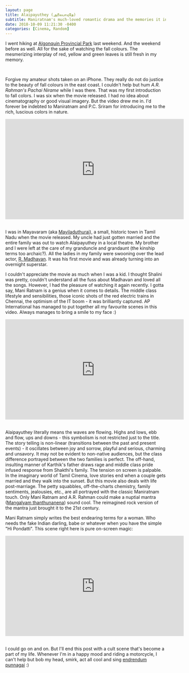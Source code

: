 ```yaml
---
layout: page
title: Alaipayuthey (அலைபாயுதே)
subtitle: Maniratnam's much-loved romantic drama and the memories it invokes for me
date: 2018-10-09 11:21:30 -0400
categories: [Cinema, Random]
---
```


I went hiking at [Algonquin Provincial Park](https://www.ontarioparks.com/park/algonquin) last weekend. And the weekend before as well. All for the sake of watching the fall colours. The mesmerizing interplay of red, yellow and green leaves is still fresh in my memory.  

<div class="row uniform">
<div class="4u 12u$(medium)">
<span class="image main"><img src="{{site.baseurl}}/assets/images/Alaipayuthey/track_and_tower_trail.jpg" alt="" /></span>
</div>
	<div class="4u 12u$(medium)">
        <span class="image main"><img src="{{site.baseurl}}/assets/images/Alaipayuthey/centennial_ridge.jpg" alt="" /></span>
</div>
<div class="4u 12u$(medium)">
<span class="image main"><img src="{{site.baseurl}}/assets/images/Alaipayuthey/centennial_ridge_2.jpg" alt="" /></span>
</div>
</div>

<br>

Forgive my amateur shots taken on an iPhone. They really do not do justice to the beauty of fall colours in the east coast. I couldn't help but hum <i>A.R. Rahman's Pachai Nirame</i> while I was there. That was my first introduction to fall colors. I was six when the movie released. I had no idea about cinematography or good visual imagery. But the video drew me in. I'd forever be indebted to Maniratnam and P.C. Sriram for introducing me to the rich, luscious colors in nature.  

<center><iframe width="560" height="315" src="https://www.youtube.com/embed/uknl5lNwtnk" frameborder="0" allow="autoplay; encrypted-media" allowfullscreen></iframe></center>
<br>

I was in Mayavaram (aka [Mayiladuthurai](https://en.wikipedia.org/wiki/Mayiladuthurai)), a small, historic town in Tamil Nadu when the movie released. My uncle had just gotten married and the entire family was out to watch Alaipayuthey in a local theatre. My brother and I were left at the care of my granduncle and grandaunt (the kinship terms too archaic?). All the ladies in my family were swooning over the lead actor, [R. Madhavan](https://en.wikipedia.org/wiki/R._Madhavan). It was his first movie and was already turning into an overnight superstar. 

I couldn't appreciate the movie as much when I was a kid. I thought Shalini was pretty, couldn't understand all the fuss about Madhavan and loved all the songs. However, I had the pleasure of watching it again recently. I gotta say, Mani Ratnam is a genius when it comes to details. The middle class lifestyle and sensibilities, those iconic shots of the red electric trains in Chennai, the optimism of the IT boom - it was brilliantly captured. AP International has managed to put together all my favourite scenes in this video. Always manages to bring a smile to my face :)   

<center><iframe width="560" height="315" src="https://www.youtube.com/embed/Dg2H4TV9M6g" frameborder="0" allow="autoplay; encrypted-media" allowfullscreen></iframe></center>
<br>

Alaipayuthey literally means the waves are flowing. Highs and lows, ebb and flow, ups and downs - this symbolism is not restricted just to the title. The story telling is non-linear (transitions between the past and present events) - it oscillates between joy and sorrow, playful and serious, charming and unsavory. It may not be evident to non-native audiences, but the class difference portrayed between the two families is perfect. The off-hand, insulting manner of Karthik's father draws rage and middle class pride infused response from Shakthi's family. The tension on screen is palpable. In the imaginary world of Tamil Cinema, love stories end when a couple gets married and they walk into the sunset. But this movie also deals with life post-marriage. The petty squabbles, off-the-charts chemistry, family sentiments, jealousies, etc., are all portrayed with the classic Maniratnam touch. Only Mani Ratnam and A.R. Rahman could make a nuptial mantra ([Mangalyam thanthunanena](https://www.youtube.com/watch?v=92mXA_slVhc)) sound cool. The reimagined rock version of the mantra just brought it to the 21st century. 

Mani Ratnam simply writes the best endearing terms for a woman. Who needs the fake Indian darling, babe or whatever when you have the simple "Hi Pondatti". This scene right here is pure on-screen magic: 

<center><iframe width="560" height="315" src="https://www.youtube.com/embed/c_k6A0CZmtA" frameborder="0" allow="autoplay; encrypted-media" allowfullscreen></iframe></center>
<br>

I could go on and on. But I'll end this post with a cult scene that's become a part of my life. Whenever I'm in a happy mood and riding a motorcycle, I can't help but bob my head, smirk, act all cool and sing [endrendum punnagai](https://www.youtube.com/watch?v=91NV6zm1IdY) :) 